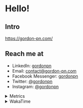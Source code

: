 # Hello!

## Intro

<https://gordon-pn.com/>

## Reach me at

- LinkedIn: [gordonpn](https://www.linkedin.com/in/gordonpn/)
- Email: [contact@gordon-pn.com](mailto:contact@gordon-pn.com)
- Facebook Messenger: [gordonpn](https://www.messenger.com/t/Gordonpn)
- Twitter: [@gordonpn](https://twitter.com/Gordonpn)
- Instagram: [@gordonpn](https://www.instagram.com/gordonpn/)

<details>
  <summary>Metrics</summary>

  <img align="center" src="https://github.com/gordonpn/gordonpn/blob/master/github-metrics.svg" alt="GitHub Metrics">

</details>

<details>
  <summary>WakaTime</summary>

  <!--START_SECTION:waka-->
📊 **This Week I Spent My Time On** 

```text
💬 Programming Languages: 
Other                    29 hrs 58 mins      ████████████████████████░   97.19 % 
Java                     30 mins             ░░░░░░░░░░░░░░░░░░░░░░░░░   01.66 % 
Ruby                     8 mins              ░░░░░░░░░░░░░░░░░░░░░░░░░   00.47 % 
JSON                     4 mins              ░░░░░░░░░░░░░░░░░░░░░░░░░   00.22 % 
Python                   2 mins              ░░░░░░░░░░░░░░░░░░░░░░░░░   00.12 % 

🔥 Editors: 
Chrome                   16 hrs 36 mins      █████████████░░░░░░░░░░░░   53.84 % 
Messages                 3 hrs 27 mins       ███░░░░░░░░░░░░░░░░░░░░░░   11.23 % 
Firefox                  3 hrs 19 mins       ███░░░░░░░░░░░░░░░░░░░░░░   10.78 % 
Slack                    2 hrs 46 mins       ██░░░░░░░░░░░░░░░░░░░░░░░   08.98 % 
AmazonChime              1 hr                █░░░░░░░░░░░░░░░░░░░░░░░░   03.30 % 
```


 Last Updated on 24/09/2025 10:25:37 UTC
<!--END_SECTION:waka-->
</details>
